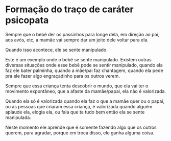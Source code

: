 # Formação do traço de caráter psicopata

Sempre que o bebê der os passinhos para longe dela, em direção ao pai, aos avós, etc, a mamãe vai sempre dar um jeito dele voltar para ela.

Quando isso acontece, ele se sente manipulado.

Este é um exemplo onde o bebê se sente manipulado. Existem outras diversas situações onde esse bebê pode se sentir manipulado, quando ela faz ele bater palminha, quando a mãe/pai faz chantagem, quando ela pede pra ele fazer algo engraçadinho para os outros verem.

Sempre que essa criança tenta descobrir o mundo, que ela vai ter o movimento expontâneo, que a afaste da mamãe/papai, ela não é valorizada.

Quando ela só é valorizada quando ela faz o que a mamãe quer ou o papai, ou as pessoas que criaram essa criança, é valorizada quando alguém aplaude ela, elogia ela, ou fala que ta tudo bem então ela se sente manipulada.

Neste momento ele aprende que é somente fazendo algo que os outros querem, para agradar, porque em troca disso, ele ganha alguma coisa.
